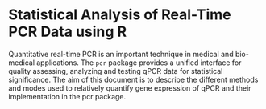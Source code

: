 # Statistical Analysis of Real-Time PCR Data using R


Quantitative real-time PCR is an important technique in medical and bio-medical applications. The `pcr` package provides a unified interface for quality assessing, analyzing and testing qPCR data for statistical significance. The aim of this document is to describe the different methods and modes used to relatively quantify gene expression of qPCR and their implementation in the pcr package.
